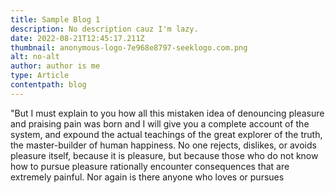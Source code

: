 ```yaml
---
title: Sample Blog 1
description: No description cauz I'm lazy.
date: 2022-08-21T12:45:17.211Z
thumbnail: anonymous-logo-7e968e8797-seeklogo.com.png
alt: no-alt
author: author is me
type: Article
contentpath: blog
---
```


<!--StartFragment-->

"But I must explain to you how all this mistaken idea of denouncing pleasure and praising pain was born and I will give you a complete account of the system, and expound the actual teachings of the great explorer of the truth, the master-builder of human happiness. No one rejects, dislikes, or avoids pleasure itself, because it is pleasure, but because those who do not know how to pursue pleasure rationally encounter consequences that are extremely painful. Nor again is there anyone who loves or pursues

<!--EndFragment-->
